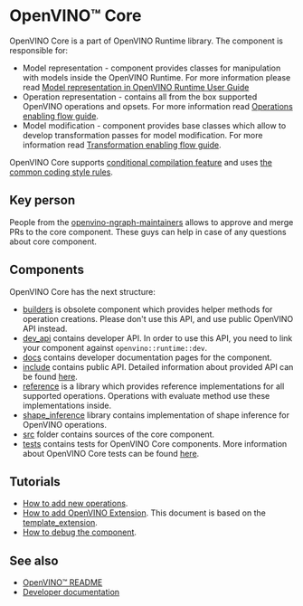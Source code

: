 # OpenVINO™ Core

OpenVINO Core is a part of OpenVINO Runtime library. 
The component is responsible for:
 * Model representation - component provides classes for manipulation with models inside the OpenVINO Runtime. For more information please read [Model representation in OpenVINO Runtime User Guide](https://docs.openvino.ai/latest/openvino_docs_OV_UG_Model_Representation.html)
 * Operation representation - contains all from the box supported OpenVINO operations and opsets. For more information read [Operations enabling flow guide](./docs/operation_enabling_flow.md).
 * Model modification - component provides base classes which allow to develop transformation passes for model modification. For more information read [Transformation enabling flow guide](#todo).

OpenVINO Core supports [conditional compilation feature](../../docs/dev/conditional_compilation.md) and uses [the common coding style rules](../../docs/dev/coding_style.md).

## Key person

People from the [openvino-ngraph-maintainers](https://github.com/orgs/openvinotoolkit/teams/openvino-ngraph-maintainers) allows to approve and merge PRs to the core component. These guys can help in case of any questions about core component.

## Components

OpenVINO Core has the next structure:
 * [builders](./builder) is obsolete component which provides helper methods for operation creations. Please don't use this API, and use public OpenVINO API instead.
 * [dev_api](./dev_api) contains developer API. In order to use this API, you need to link your component against `openvino::runtime::dev`.
 * [docs](./docs) contains developer documentation pages for the component.
 * [include](./include) contains public API. Detailed information about provided API can be found [here](#TODO).
 * [reference](./reference) is a library which provides reference implementations for all supported operations. Operations with evaluate method use these implementations inside.
 * [shape_inference](./shape_inference) library contains implementation of shape inference for OpenVINO operations.
 * [src](./src) folder contains sources of the core component.
 * [tests](./tests) contains tests for OpenVINO Core components. More information about OpenVINO Core tests can be found [here](./docs/tests.md).

## Tutorials

 * [How to add new operations](./docs/operation_enabling_flow.md).
 * [How to add OpenVINO Extension](https://docs.openvino.ai/latest/openvino_docs_Extensibility_UG_Intro.html). This document is based on the [template_extension](./template_extension/new/).
 * [How to debug the component](./docs/debug_capabilities.md).

## See also
 * [OpenVINO™ README](../../README.md)
 * [Developer documentation](../../docs/dev/index.md)
